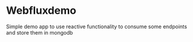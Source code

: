 Webfluxdemo
===================


Simple demo app to use reactive functionality to consume some endpoints and store them in mongodb
